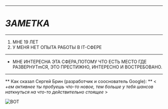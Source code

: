 **********************
#  ***ЗАМЕТКА***
**************************
1. МНЕ 19 ЛЕТ
2. У МЕНЯ НЕТ ОПЫТА РАБОТЫ В IT-СФЕРЕ
*********************************

* МНЕ ИНТЕРЕСНА ЭТА СФЕРА,ПОТОМУ ЧТО ЕСТЬ МЕСТО ГДЕ РАЗВЕРНУТmСЯ, ЭТО ПРЕСТИЖНО, ИНТЕРЕСНО И ВОСТРЕБОВАНО.

******************************

** Как сказал Сергей Брин (разработчик и сооснователь Google): **
< *+ем активнее ты пробуешь что-то новое,  тем больше у тебя шансов наткнуться на что-то действительно стоящее* >

![ВОТ](http://ej.by/files/365/576/It.jpg)

